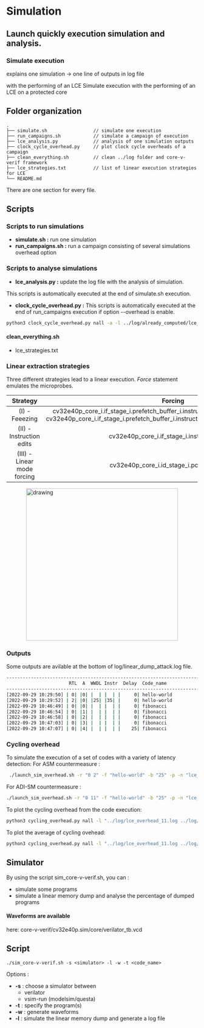 <style>
img {
  display: block;
  margin-left: auto;
  margin-right: auto;
}
</style>

# Simulation

## Launch quickly execution simulation and analysis.
### Simulate execution

explains one simulation -> one line of outputs in log file

 with the performing of an LCE
Simulate execution with the performing of an LCE on a protected core


## Folder organization
```
.
├── simulate.sh                 // simulate one execution
├── run_campaigns.sh            // simulate a campaign of execution
├── lce_analysis.py             // analysis of one simulation outputs
├── clock_cycle_overhead.py     // plot clock cycle overheads of a campaign
├── clean_everything.sh         // clean ../log folder and core-v-verif framework
├── lce_strategies.txt          // list of linear execution strategies for LCE
└── README.md
```

There are one section for every file.



## Scripts

### Scripts to run simulations
- **simulate.sh :** run one simulation
- **run_campaigns.sh :** run a campaign consisting of several simulations
overhead option




### Scripts to analyse simulations
- **lce_analysis.py :** update the log file with the analysis of simulation.

This scripts is automatically executed at the end of simulate.sh execution.
- **clock_cycle_overhead.py :** 
This scripts is automatically executed at the end of run_campaigns execution if option --overhead is enable.
```bash
python3 clock_cycle_overhead.py nall -a -l ../log/already_computed/lce_overhead_wwdl_from_6_to_50.log
```

#### clean_everything.sh
- lce_strategies.txt


### Linear extraction strategies

Three different strategies lead to a linear execution.
*Force* statement emulates the microprobes.

|           Strategy          	|                                                                                     Forcing                                                                                    	|
|:---------------------------:	|:------------------------------------------------------------------------------------------------------------------------------------------------------------------------------:	|
|        (I) - Feeezing       	| cv32e40p_core_i.if_stage_i.prefetch_buffer_i.instruction_obi_i.resp_rdata_o[6]=1'b0<br>cv32e40p_core_i.if_stage_i.prefetch_buffer_i.instruction_obi_i.resp_rdata_o[4:2]=3'b101 	|
|   (II) - Instruction edits  	|                                                                 cv32e40p_core_i.if_stage_i.instr_valid = 1'h0                                                                 	|
| (III) - Linear mode forcing 	|                                                                   cv32e40p_core_i.id_stage_i.pc_set_o = 1'h0                                                                   	|

<img src="../../doc/diagram_lce_linear_extraction_strategies-1.jpg" alt="drawing" width="400" class="center"/>


### Outputs
Some outputs are avilable at the bottom of log/linear_dump_attack.log file.

``` bash
-------------------------------------------------------------------------------------------------------------
                       RTL  A  WWDL Instr  Delay  Code_name              Dump   Alarm  Last_cycle  Last_addr
-------------------------------------------------------------------------------------------------------------
[2022-09-29 10:29:50] | 0| |0| |  | |  | |     0| hello-world                  |      | |   21080| |   0x420|
[2022-09-29 10:29:52] | 2| |0| |25| |35| |     0| hello-world                  |      | |   23064| |   0x420|
[2022-09-29 10:46:49] | 0| |0| |  | |  | |     0| fibonacci                    |      | |   93824| |   0x3e4|
[2022-09-29 10:46:54] | 0| |1| |  | |  | |     0| fibonacci              100 % |      | |   50000| | 0x30dbc|
[2022-09-29 10:46:58] | 0| |2| |  | |  | |     0| fibonacci              100 % |      | |   50000| | 0x30dbc|
[2022-09-29 10:47:03] | 0| |3| |  | |  | |     0| fibonacci              100 % |      | |   50000| | 0x1a01a|
[2022-09-29 10:47:07] | 0| |4| |  | |  | |    25| fibonacci                1 % |      | |   50000| |  0x7cac|
```



### Cycling overhead
To simulate the execution of a set of codes with a variety of latency detection:
For ASM countermeasure :
``` bash
 ./launch_sim_overhead.sh -r "0 2" -f "hello-world" -b "25" -p -n "lce_overhead_2.log"
```

For ADI-SM countermeasure :
``` bash
./launch_sim_overhead.sh -r "0 11" -f "hello-world" -b "25" -p -n "lce_overhead_11.log"
```


To plot the cycling overhead from the code execution:
``` bash
python3 cycling_overhead.py nall -l "../log/lce_overhead_11.log ../log/lce_overhead_2.log"
```


To plot the average of cycling ovehead:
``` bash
python3 cycling_overhead.py nall -l "../log/lce_overhead_11.log ../log/lce_overhead_2.log" -a
```


 



## Simulator
By using the script sim_core-v-verif.sh, you can :
- simulate some programs
- simulate a linear memory dump and analyse the percentage of dumped programs


#### Waveforms are available
here: core-v-verif/cv32e40p.sim/core/verilator_tb.vcd


## Script

```
./sim_core-v-verif.sh -s <simulator> -l -w -t <code_name>
```

Options :
- **-s** : choose a simulator between
	- verilator
	- vsim-run (modelsim/questa)
- **-t** : specify the program(s)
- **-w** : generate waveforms
- **-l** : simulate the linear memory dump and generate a log file
